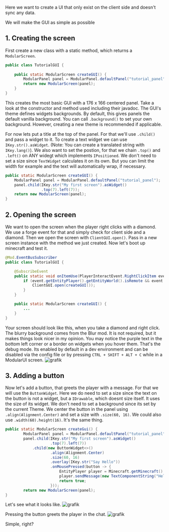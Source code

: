 Here we want to create a UI that only exist on the client side and doesn't sync any data.

We will make the GUI as simple as possible

## 1. Creating the screen
First create a new class with a static method, which returns a `ModularScreen`.
````java
public class TutorialGUI {
    
    public static ModularScreen createGUI() {
        ModularPanel panel = ModularPanel.defaultPanel("tutorial_panel");
        return new ModularScreen(panel);
    }
}
````
This creates the most basic GUI with a 176 x 166 centered panel. Take a look at the constructor and method used 
including their javadoc. The GUI's theme defines widgets backgrounds. By default, this gives panels the default vanilla 
background. You can call `.background()` to set your own background. However, creating a new theme is recommended if 
applicable.

For now lets put a title at the top of the panel. For that we'll use `.child()` and pass a widget to it. To create a 
text widget we can use `IKey.str().asWidget`. (Note: You can create a translated string with `IKey.lang()`). We also 
want to set the postion, for that we chain `.top()` and `.left()` on ANY widegt which implements `IPositioned`. We don't
need to set a size since `TextWidget` calculates it on its own. But you can limit the width for example and the text 
will automatically wrap, if necessary.
```java
public static ModularScreen createGUI() {
    ModularPanel panel = ModularPanel.defaultPanel("tutorial_panel");
    panel.child(IKey.str("My first screen").asWidget()
                .top(7).left(7));
    return new ModularScreen(panel);
}
```

## 2. Opening the screen
We want to open the screen when the player right clicks with a diamond. We use a forge event for that and simply check 
for client side and a diamond. Then we open the screen with `ClientGUI.open()`. Pass in a new screen instance with the
method we just created. Now let's boot up minecraft and test it.

```java
@Mod.EventBusSubscriber
public class TutorialGUI {

    @SubscribeEvent
    public static void onItemUse(PlayerInteractEvent.RightClickItem event) {
        if (event.getEntityPlayer().getEntityWorld().isRemote && event.getItemStack().getItem() == Items.DIAMOND) {
            ClientGUI.open(createGUI());
        }
    }

    public static ModularScreen createGUI() {
        ...
    }
}
```
Your screen should look like this, when you take a diamond and right click. The blurry background comes from the Blur 
mod. It is not required, but it makes things look nicer in my opinion. You may notice the purple text in the bottom left 
corner or a border on widgets when you hover them. That's the debug mode. Its enabled by default in a dev environment 
and can be disabled via the config file or by pressing `CTRL + SHIFT + ALT + C` while in a ModularUI screen.
![grafik](https://user-images.githubusercontent.com/45517902/228584027-eaf4f49b-1967-4aa1-9cd3-416e5610f113.png)

## 3. Adding a button
Now let's add a button, that greets the player with a message. For that we will use the `ButtonWidget`. Here we do need 
to set a size since the text on the button is not a widget, but a `IDrawable`, which doesnt size itself. It uses the 
size of its widget. We don't need to set a background since its set by the current Theme. We center the button in the 
panel using `.align(Alignment.Center)` and set a size with `.size(60, 16)`. We could also use `.width(60).height(16)`. 
It's the same thing.
```java
public static ModularScreen createGui() {
        ModularPanel panel = ModularPanel.defaultPanel("tutorial_panel");
        panel.child(IKey.str("My first screen").asWidget()
                    .top(7).left(7))
            .child(new ButtonWidget<>()
                    .align(Alignment.Center)
                    .size(60, 16)
                    .overlay(IKey.str("Say Hello"))
                    .onMousePressed(button -> {
                        EntityPlayer player = Minecraft.getMinecraft().player;
                        player.sendMessage(new TextComponentString("Hello " + player.getName()));
                        return true;
                    }));
        return new ModularScreen(panel);
}
```
Let's see what it looks like.
![grafik](https://user-images.githubusercontent.com/45517902/228590064-108ae148-acc8-45ca-9d96-e91cbe0f2e4a.png)

Pressing the button greets the player in the chat.
![grafik](https://user-images.githubusercontent.com/45517902/228590312-24f6bd17-dd05-44ee-96bd-6ae7d00e59cc.png)

Simple, right?

